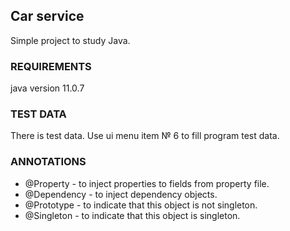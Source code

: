 ## Car service
Simple project to study Java.

### REQUIREMENTS
java version 11.0.7

### TEST DATA
There is test data. Use ui menu item № 6 to fill program test data.

### ANNOTATIONS
+ @Property - to inject properties to fields from property file.
+ @Dependency - to inject dependency objects.
+ @Prototype - to indicate that this object is not singleton.
+ @Singleton - to indicate that this object is singleton.